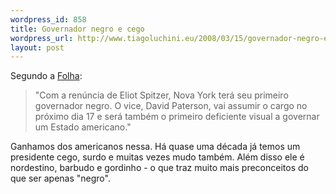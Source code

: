 ```yaml
--- 
wordpress_id: 858
title: Governador negro e cego
wordpress_url: http://www.tiagoluchini.eu/2008/03/15/governador-negro-e-cego/
layout: post
---
```

Segundo a <a href="http://www1.folha.uol.com.br/folha/bbc/ult272u381330.shtml" target="_blank">Folha</a>:
<blockquote>"Com a renúncia de Eliot Spitzer, Nova York terá seu primeiro governador negro. O vice, David Paterson, vai assumir o cargo no próximo dia 17 e será também o primeiro deficiente visual a governar um Estado americano."</blockquote>
Ganhamos dos americanos nessa. Há quase uma década já temos um presidente cego, surdo e muitas vezes mudo também. Além disso ele é nordestino, barbudo e gordinho - o que traz muito mais preconceitos do que ser apenas "negro".
